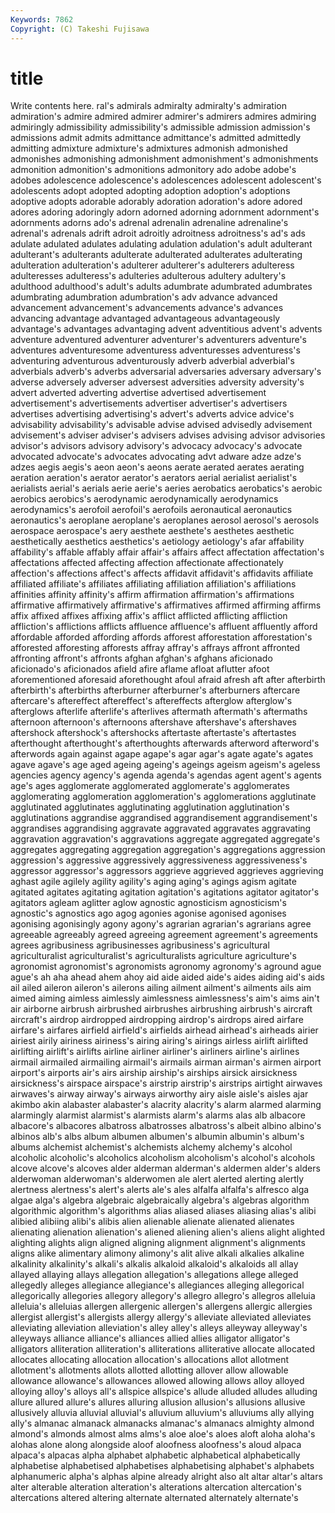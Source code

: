 ```yaml
---
Keywords: 7862 
Copyright: (C) Takeshi Fujisawa
---
```


# title

Write contents here.
ral's admirals admiralty admiralty's admiration admiration's
admire admired admirer admirer's admirers admires admiring admiringly admissibility admissibility's
admissible admission admission's admissions admit admits admittance admittance's admitted admittedly
admitting admixture admixture's admixtures admonish admonished admonishes admonishing admonishment admonishment's
admonishments admonition admonition's admonitions admonitory ado adobe adobe's adobes adolescence
adolescence's adolescences adolescent adolescent's adolescents adopt adopted adopting adoption adoption's
adoptions adoptive adopts adorable adorably adoration adoration's adore adored adores
adoring adoringly adorn adorned adorning adornment adornment's adornments adorns ado's
adrenal adrenalin adrenaline adrenaline's adrenal's adrenals adrift adroit adroitly adroitness
adroitness's ad's ads adulate adulated adulates adulating adulation adulation's adult
adulterant adulterant's adulterants adulterate adulterated adulterates adulterating adulteration adulteration's adulterer
adulterer's adulterers adulteress adulteresses adulteress's adulteries adulterous adultery adultery's adulthood
adulthood's adult's adults adumbrate adumbrated adumbrates adumbrating adumbration adumbration's adv
advance advanced advancement advancement's advancements advance's advances advancing advantage advantaged
advantageous advantageously advantage's advantages advantaging advent adventitious advent's advents adventure
adventured adventurer adventurer's adventurers adventure's adventures adventuresome adventuress adventuresses adventuress's
adventuring adventurous adventurously adverb adverbial adverbial's adverbials adverb's adverbs adversarial
adversaries adversary adversary's adverse adversely adverser adversest adversities adversity adversity's
advert adverted adverting advertise advertised advertisement advertisement's advertisements advertiser advertiser's
advertisers advertises advertising advertising's advert's adverts advice advice's advisability advisability's
advisable advise advised advisedly advisement advisement's adviser adviser's advisers advises
advising advisor advisories advisor's advisors advisory advisory's advocacy advocacy's advocate
advocated advocate's advocates advocating advt adware adze adze's adzes aegis
aegis's aeon aeon's aeons aerate aerated aerates aerating aeration aeration's
aerator aerator's aerators aerial aerialist aerialist's aerialists aerial's aerials aerie
aerie's aeries aerobatics aerobatics's aerobic aerobics aerobics's aerodynamic aerodynamically aerodynamics
aerodynamics's aerofoil aerofoil's aerofoils aeronautical aeronautics aeronautics's aeroplane aeroplane's aeroplanes
aerosol aerosol's aerosols aerospace aerospace's aery aesthete aesthete's aesthetes aesthetic
aesthetically aesthetics aesthetics's aetiology aetiology's afar affability affability's affable affably
affair affair's affairs affect affectation affectation's affectations affected affecting affection
affectionate affectionately affection's affections affect's affects affidavit affidavit's affidavits affiliate
affiliated affiliate's affiliates affiliating affiliation affiliation's affiliations affinities affinity affinity's
affirm affirmation affirmation's affirmations affirmative affirmatively affirmative's affirmatives affirmed affirming
affirms affix affixed affixes affixing affix's afflict afflicted afflicting affliction
affliction's afflictions afflicts affluence affluence's affluent affluently afford affordable afforded
affording affords afforest afforestation afforestation's afforested afforesting afforests affray affray's
affrays affront affronted affronting affront's affronts afghan afghan's afghans aficionado
aficionado's aficionados afield afire aflame afloat aflutter afoot aforementioned aforesaid
aforethought afoul afraid afresh aft after afterbirth afterbirth's afterbirths afterburner
afterburner's afterburners aftercare aftercare's aftereffect aftereffect's aftereffects afterglow afterglow's afterglows
afterlife afterlife's afterlives aftermath aftermath's aftermaths afternoon afternoon's afternoons aftershave
aftershave's aftershaves aftershock aftershock's aftershocks aftertaste aftertaste's aftertastes afterthought afterthought's
afterthoughts afterwards afterword afterword's afterwords again against agape agape's agar
agar's agate agate's agates agave agave's age aged ageing ageing's
ageings ageism ageism's ageless agencies agency agency's agenda agenda's agendas
agent agent's agents age's ages agglomerate agglomerated agglomerate's agglomerates agglomerating
agglomeration agglomeration's agglomerations agglutinate agglutinated agglutinates agglutinating agglutination agglutination's agglutinations
aggrandise aggrandised aggrandisement aggrandisement's aggrandises aggrandising aggravate aggravated aggravates aggravating
aggravation aggravation's aggravations aggregate aggregated aggregate's aggregates aggregating aggregation aggregation's
aggregations aggression aggression's aggressive aggressively aggressiveness aggressiveness's aggressor aggressor's aggressors
aggrieve aggrieved aggrieves aggrieving aghast agile agilely agility agility's aging
aging's agings agism agitate agitated agitates agitating agitation agitation's agitations
agitator agitator's agitators agleam aglitter aglow agnostic agnosticism agnosticism's agnostic's
agnostics ago agog agonies agonise agonised agonises agonising agonisingly agony
agony's agrarian agrarian's agrarians agree agreeable agreeably agreed agreeing agreement
agreement's agreements agrees agribusiness agribusinesses agribusiness's agricultural agriculturalist agriculturalist's agriculturalists
agriculture agriculture's agronomist agronomist's agronomists agronomy agronomy's aground ague ague's
ah aha ahead ahem ahoy aid aide aided aide's aides
aiding aid's aids ail ailed aileron aileron's ailerons ailing ailment
ailment's ailments ails aim aimed aiming aimless aimlessly aimlessness aimlessness's
aim's aims ain't air airborne airbrush airbrushed airbrushes airbrushing airbrush's
aircraft aircraft's airdrop airdropped airdropping airdrop's airdrops aired airfare airfare's
airfares airfield airfield's airfields airhead airhead's airheads airier airiest airily
airiness airiness's airing airing's airings airless airlift airlifted airlifting airlift's
airlifts airline airliner airliner's airliners airline's airlines airmail airmailed airmailing
airmail's airmails airman airman's airmen airport airport's airports air's airs
airship airship's airships airsick airsickness airsickness's airspace airspace's airstrip airstrip's
airstrips airtight airwaves airwaves's airway airway's airways airworthy airy aisle
aisle's aisles ajar akimbo akin alabaster alabaster's alacrity alacrity's alarm
alarmed alarming alarmingly alarmist alarmist's alarmists alarm's alarms alas alb
albacore albacore's albacores albatross albatrosses albatross's albeit albino albino's albinos
alb's albs album albumen albumen's albumin albumin's album's albums alchemist
alchemist's alchemists alchemy alchemy's alcohol alcoholic alcoholic's alcoholics alcoholism alcoholism's
alcohol's alcohols alcove alcove's alcoves alder alderman alderman's aldermen alder's
alders alderwoman alderwoman's alderwomen ale alert alerted alerting alertly alertness
alertness's alert's alerts ale's ales alfalfa alfalfa's alfresco alga algae
alga's algebra algebraic algebraically algebra's algebras algorithm algorithmic algorithm's algorithms
alias aliased aliases aliasing alias's alibi alibied alibiing alibi's alibis
alien alienable alienate alienated alienates alienating alienation alienation's aliened aliening
alien's aliens alight alighted alighting alights align aligned aligning alignment
alignment's alignments aligns alike alimentary alimony alimony's alit alive alkali
alkalies alkaline alkalinity alkalinity's alkali's alkalis alkaloid alkaloid's alkaloids all
allay allayed allaying allays allegation allegation's allegations allege alleged allegedly
alleges allegiance allegiance's allegiances alleging allegorical allegorically allegories allegory allegory's
allegro allegro's allegros alleluia alleluia's alleluias allergen allergenic allergen's allergens
allergic allergies allergist allergist's allergists allergy allergy's alleviate alleviated alleviates
alleviating alleviation alleviation's alley alley's alleys alleyway alleyway's alleyways alliance
alliance's alliances allied allies alligator alligator's alligators alliteration alliteration's alliterations
alliterative allocate allocated allocates allocating allocation allocation's allocations allot allotment
allotment's allotments allots allotted allotting allover allow allowable allowance allowance's
allowances allowed allowing allows alloy alloyed alloying alloy's alloys all's
allspice allspice's allude alluded alludes alluding allure allured allure's allures
alluring allusion allusion's allusions allusive allusively alluvia alluvial alluvial's alluvium
alluvium's alluviums ally allying ally's almanac almanack almanacks almanac's almanacs
almighty almond almond's almonds almost alms alms's aloe aloe's aloes
aloft aloha aloha's alohas alone along alongside aloof aloofness aloofness's
aloud alpaca alpaca's alpacas alpha alphabet alphabetic alphabetical alphabetically alphabetise
alphabetised alphabetises alphabetising alphabet's alphabets alphanumeric alpha's alphas alpine already
alright also alt altar altar's altars alter alterable alteration alteration's
alterations altercation altercation's altercations altered altering alternate alternated alternately alternate's
